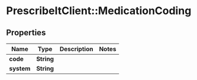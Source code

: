 # PrescribeItClient::MedicationCoding

## Properties
Name | Type | Description | Notes
------------ | ------------- | ------------- | -------------
**code** | **String** |  | 
**system** | **String** |  | 

